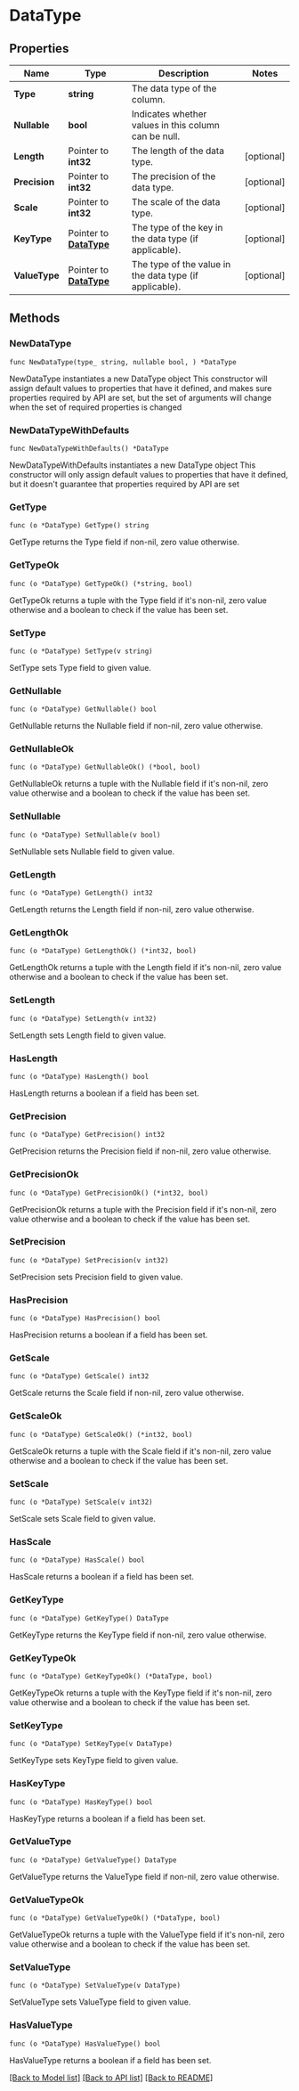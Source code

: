 # DataType

## Properties

Name | Type | Description | Notes
------------ | ------------- | ------------- | -------------
**Type** | **string** | The data type of the column. | 
**Nullable** | **bool** | Indicates whether values in this column can be null. | 
**Length** | Pointer to **int32** | The length of the data type. | [optional] 
**Precision** | Pointer to **int32** | The precision of the data type. | [optional] 
**Scale** | Pointer to **int32** | The scale of the data type. | [optional] 
**KeyType** | Pointer to [**DataType**](DataType.md) | The type of the key in the data type (if applicable). | [optional] 
**ValueType** | Pointer to [**DataType**](DataType.md) | The type of the value in the data type (if applicable). | [optional] 

## Methods

### NewDataType

`func NewDataType(type_ string, nullable bool, ) *DataType`

NewDataType instantiates a new DataType object
This constructor will assign default values to properties that have it defined,
and makes sure properties required by API are set, but the set of arguments
will change when the set of required properties is changed

### NewDataTypeWithDefaults

`func NewDataTypeWithDefaults() *DataType`

NewDataTypeWithDefaults instantiates a new DataType object
This constructor will only assign default values to properties that have it defined,
but it doesn't guarantee that properties required by API are set

### GetType

`func (o *DataType) GetType() string`

GetType returns the Type field if non-nil, zero value otherwise.

### GetTypeOk

`func (o *DataType) GetTypeOk() (*string, bool)`

GetTypeOk returns a tuple with the Type field if it's non-nil, zero value otherwise
and a boolean to check if the value has been set.

### SetType

`func (o *DataType) SetType(v string)`

SetType sets Type field to given value.


### GetNullable

`func (o *DataType) GetNullable() bool`

GetNullable returns the Nullable field if non-nil, zero value otherwise.

### GetNullableOk

`func (o *DataType) GetNullableOk() (*bool, bool)`

GetNullableOk returns a tuple with the Nullable field if it's non-nil, zero value otherwise
and a boolean to check if the value has been set.

### SetNullable

`func (o *DataType) SetNullable(v bool)`

SetNullable sets Nullable field to given value.


### GetLength

`func (o *DataType) GetLength() int32`

GetLength returns the Length field if non-nil, zero value otherwise.

### GetLengthOk

`func (o *DataType) GetLengthOk() (*int32, bool)`

GetLengthOk returns a tuple with the Length field if it's non-nil, zero value otherwise
and a boolean to check if the value has been set.

### SetLength

`func (o *DataType) SetLength(v int32)`

SetLength sets Length field to given value.

### HasLength

`func (o *DataType) HasLength() bool`

HasLength returns a boolean if a field has been set.

### GetPrecision

`func (o *DataType) GetPrecision() int32`

GetPrecision returns the Precision field if non-nil, zero value otherwise.

### GetPrecisionOk

`func (o *DataType) GetPrecisionOk() (*int32, bool)`

GetPrecisionOk returns a tuple with the Precision field if it's non-nil, zero value otherwise
and a boolean to check if the value has been set.

### SetPrecision

`func (o *DataType) SetPrecision(v int32)`

SetPrecision sets Precision field to given value.

### HasPrecision

`func (o *DataType) HasPrecision() bool`

HasPrecision returns a boolean if a field has been set.

### GetScale

`func (o *DataType) GetScale() int32`

GetScale returns the Scale field if non-nil, zero value otherwise.

### GetScaleOk

`func (o *DataType) GetScaleOk() (*int32, bool)`

GetScaleOk returns a tuple with the Scale field if it's non-nil, zero value otherwise
and a boolean to check if the value has been set.

### SetScale

`func (o *DataType) SetScale(v int32)`

SetScale sets Scale field to given value.

### HasScale

`func (o *DataType) HasScale() bool`

HasScale returns a boolean if a field has been set.

### GetKeyType

`func (o *DataType) GetKeyType() DataType`

GetKeyType returns the KeyType field if non-nil, zero value otherwise.

### GetKeyTypeOk

`func (o *DataType) GetKeyTypeOk() (*DataType, bool)`

GetKeyTypeOk returns a tuple with the KeyType field if it's non-nil, zero value otherwise
and a boolean to check if the value has been set.

### SetKeyType

`func (o *DataType) SetKeyType(v DataType)`

SetKeyType sets KeyType field to given value.

### HasKeyType

`func (o *DataType) HasKeyType() bool`

HasKeyType returns a boolean if a field has been set.

### GetValueType

`func (o *DataType) GetValueType() DataType`

GetValueType returns the ValueType field if non-nil, zero value otherwise.

### GetValueTypeOk

`func (o *DataType) GetValueTypeOk() (*DataType, bool)`

GetValueTypeOk returns a tuple with the ValueType field if it's non-nil, zero value otherwise
and a boolean to check if the value has been set.

### SetValueType

`func (o *DataType) SetValueType(v DataType)`

SetValueType sets ValueType field to given value.

### HasValueType

`func (o *DataType) HasValueType() bool`

HasValueType returns a boolean if a field has been set.


[[Back to Model list]](../README.md#documentation-for-models) [[Back to API list]](../README.md#documentation-for-api-endpoints) [[Back to README]](../README.md)


